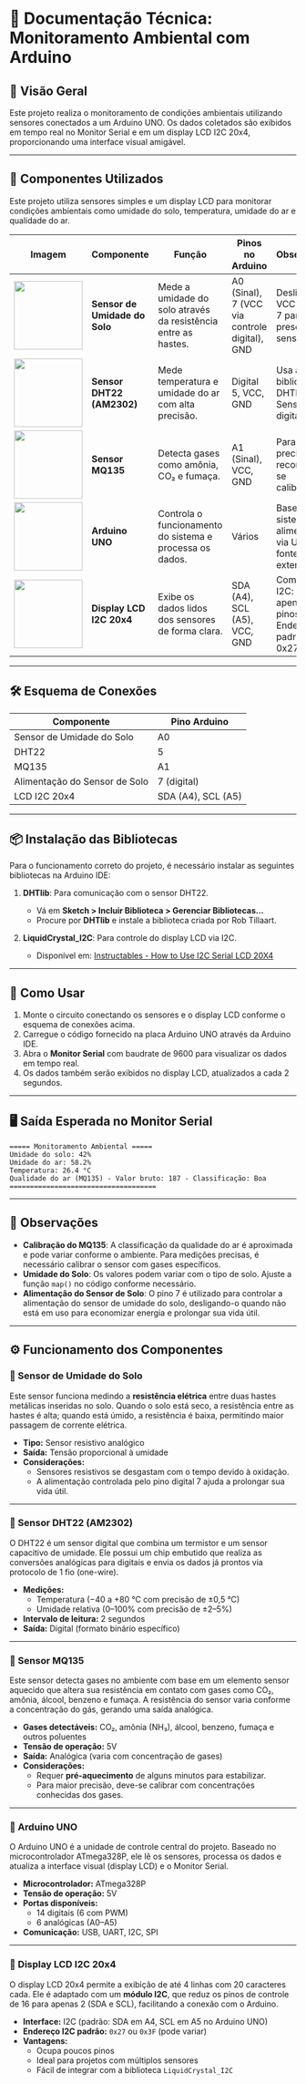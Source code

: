 
# 📘 Documentação Técnica: Monitoramento Ambiental com Arduino

## 🌿 Visão Geral

Este projeto realiza o monitoramento de condições ambientais utilizando sensores conectados a um Arduino UNO. Os dados coletados são exibidos em tempo real no Monitor Serial e em um display LCD I2C 20x4, proporcionando uma interface visual amigável.

---

## 🔌 Componentes Utilizados

Este projeto utiliza sensores simples e um display LCD para monitorar condições ambientais como umidade do solo, temperatura, umidade do ar e qualidade do ar.

| Imagem                                                                                                   | Componente                    | Função                                                         | Pinos no Arduino                              | Observações                                                 |
| -------------------------------------------------------------------------------------------------------- | ----------------------------- | -------------------------------------------------------------- | --------------------------------------------- | ----------------------------------------------------------- |
| <img src="https://github.com/user-attachments/assets/a0a8b7a8-1795-45eb-ad19-486ca0c444ae" width="120"/> | **Sensor de Umidade do Solo** | Mede a umidade do solo através da resistência entre as hastes. | A0 (Sinal), 7 (VCC via controle digital), GND | Desligar o VCC via pino 7 para preservar o sensor.          |
| <img src="https://github.com/user-attachments/assets/79055b04-e2ba-49e0-a960-eff3f5c36c9f" width="120"/> | **Sensor DHT22 (AM2302)**     | Mede temperatura e umidade do ar com alta precisão.            | Digital 5, VCC, GND                           | Usa a biblioteca DHTlib. Sensor digital.                    |
| <img src="https://github.com/user-attachments/assets/55136a28-0f18-437d-8f2e-2347a0fea058" width="120"/> | **Sensor MQ135**              | Detecta gases como amônia, CO₂ e fumaça.                       | A1 (Sinal), VCC, GND                          | Para leituras precisas, recomenda-se calibração.            |
| <img src="https://github.com/user-attachments/assets/2774e623-511c-40a3-bb8a-3956ad71b69a" width="120"/> | **Arduino UNO**               | Controla o funcionamento do sistema e processa os dados.       | Vários                                        | Base do sistema, alimentado via USB ou fonte externa.       |
| <img src="https://github.com/user-attachments/assets/0254cd31-f44e-499a-90d9-77d4a0412482" width="120"/> | **Display LCD I2C 20x4**      | Exibe os dados lidos dos sensores de forma clara.              | SDA (A4), SCL (A5), VCC, GND                  | Comunicação I2C: usa apenas 2 pinos. Endereço padrão: 0x27. |

---

## 🛠️ Esquema de Conexões

| Componente                    | Pino Arduino       |
| ----------------------------- | ------------------ |
| Sensor de Umidade do Solo     | A0                 |
| DHT22                         | 5                  |
| MQ135                         | A1                 |
| Alimentação do Sensor de Solo | 7 (digital)        |
| LCD I2C 20x4                  | SDA (A4), SCL (A5) |

---

## 📦 Instalação das Bibliotecas

Para o funcionamento correto do projeto, é necessário instalar as seguintes bibliotecas na Arduino IDE:

1. **DHTlib**: Para comunicação com o sensor DHT22.

   * Vá em **Sketch > Incluir Biblioteca > Gerenciar Bibliotecas...**
   * Procure por **DHTlib** e instale a biblioteca criada por Rob Tillaart.

2. **LiquidCrystal_I2C**: Para controle do display LCD via I2C.

   * Disponível em: [Instructables - How to Use I2C Serial LCD 20X4](https://www.instructables.com/How-to-Use-I2C-Serial-LCD-20X4-Yellow-Backlight/)

---

## 🚀 Como Usar

1. Monte o circuito conectando os sensores e o display LCD conforme o esquema de conexões acima.
2. Carregue o código fornecido na placa Arduino UNO através da Arduino IDE.
3. Abra o **Monitor Serial** com baudrate de 9600 para visualizar os dados em tempo real.
4. Os dados também serão exibidos no display LCD, atualizados a cada 2 segundos.

---

## 🖥️ Saída Esperada no Monitor Serial

```
===== Monitoramento Ambiental =====
Umidade do solo: 42%
Umidade do ar: 58.2%
Temperatura: 26.4 °C
Qualidade do ar (MQ135) - Valor bruto: 187 - Classificação: Boa
====================================
```

---

## 📌 Observações

* **Calibração do MQ135**: A classificação da qualidade do ar é aproximada e pode variar conforme o ambiente. Para medições precisas, é necessário calibrar o sensor com gases específicos.
* **Umidade do Solo**: Os valores podem variar com o tipo de solo. Ajuste a função `map()` no código conforme necessário.
* **Alimentação do Sensor de Solo**: O pino 7 é utilizado para controlar a alimentação do sensor de umidade do solo, desligando-o quando não está em uso para economizar energia e prolongar sua vida útil.

---

## ⚙️ Funcionamento dos Componentes

### 🔸 Sensor de Umidade do Solo

Este sensor funciona medindo a **resistência elétrica** entre duas hastes metálicas inseridas no solo. Quando o solo está seco, a resistência entre as hastes é alta; quando está úmido, a resistência é baixa, permitindo maior passagem de corrente elétrica.

- **Tipo:** Sensor resistivo analógico
- **Saída:** Tensão proporcional à umidade
- **Considerações:**  
  - Sensores resistivos se desgastam com o tempo devido à oxidação.  
  - A alimentação controlada pelo pino digital 7 ajuda a prolongar sua vida útil.

---

### 🔸 Sensor DHT22 (AM2302)

O DHT22 é um sensor digital que combina um termistor e um sensor capacitivo de umidade. Ele possui um chip embutido que realiza as conversões analógicas para digitais e envia os dados já prontos via protocolo de 1 fio (one-wire).

- **Medições:**  
  - Temperatura (−40 a +80 °C com precisão de ±0,5 °C)  
  - Umidade relativa (0–100% com precisão de ±2–5%)
- **Intervalo de leitura:** 2 segundos
- **Saída:** Digital (formato binário específico)

---

### 🔸 Sensor MQ135

Este sensor detecta gases no ambiente com base em um elemento sensor aquecido que altera sua resistência em contato com gases como CO₂, amônia, álcool, benzeno e fumaça. A resistência do sensor varia conforme a concentração do gás, gerando uma saída analógica.

- **Gases detectáveis:** CO₂, amônia (NH₃), álcool, benzeno, fumaça e outros poluentes
- **Tensão de operação:** 5V
- **Saída:** Analógica (varia com concentração de gases)
- **Considerações:**  
  - Requer **pré-aquecimento** de alguns minutos para estabilizar.  
  - Para maior precisão, deve-se calibrar com concentrações conhecidas dos gases.

---

### 🔸 Arduino UNO

O Arduino UNO é a unidade de controle central do projeto. Baseado no microcontrolador ATmega328P, ele lê os sensores, processa os dados e atualiza a interface visual (display LCD) e o Monitor Serial.

- **Microcontrolador:** ATmega328P
- **Tensão de operação:** 5V
- **Portas disponíveis:**  
  - 14 digitais (6 com PWM)  
  - 6 analógicas (A0–A5)  
- **Comunicação:** USB, UART, I2C, SPI

---

### 🔸 Display LCD I2C 20x4

O display LCD 20x4 permite a exibição de até 4 linhas com 20 caracteres cada. Ele é adaptado com um **módulo I2C**, que reduz os pinos de controle de 16 para apenas 2 (SDA e SCL), facilitando a conexão com o Arduino.

- **Interface:** I2C (padrão: SDA em A4, SCL em A5 no Arduino UNO)
- **Endereço I2C padrão:** `0x27` ou `0x3F` (pode variar)
- **Vantagens:**  
  - Ocupa poucos pinos  
  - Ideal para projetos com múltiplos sensores  
  - Fácil de integrar com a biblioteca `LiquidCrystal_I2C`
